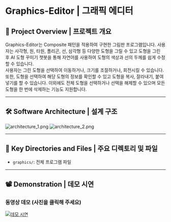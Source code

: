 # Graphics-Editor | 그래픽 에디터

## 🌟 Project Overview | 프로젝트 개요

Graphics-Editor는 Composite 패턴을 적용하여 구현한 그림판 프로그램입니다. 사용자는 사각형, 원, 타원, 폴리곤, 선, 삼각형 등 다양한 도형을 그릴 수 있고 도형을 그린 후 AI 도형 꾸미기 챗봇을 통해 자연어를 사용하여 도형의 색상과 선의 두께를 쉽게 수정할 수 있습니다.
<br>
사용자는 그린 도형을 선택하여 이동하거나, 크기를 조절하거나, 회전시킬 수 있습니다. 또한, 도형을 선택하여 해당 도형의 정보를 확인할 수 있고 도형을 복사, 잘라내기, 붙여넣기를 할 수 있습니다. 이외에도 전체 도형을 선택하거나 선택을 해제할 수 있으며 모든 도형을 한 번에 삭제하는 기능도 지원합니다.

---

## 🛠️ Software Architecture | 설계 구조
![architecture_1.png](https://github.com/user-attachments/assets/4a07922d-440a-418a-b8e5-9f09abd41b73)
![architecture_2.png](https://github.com/user-attachments/assets/41e6b404-134b-49d0-91cc-3ad3bb197341)

---

## 📁 Key Directories and Files | 주요 디렉토리 및 파일

- `graphics/`: 전체 프로그램 파일

---

## 📽️ Demonstration | 데모 시연

### 동영상 데모 (사진을 클릭해 주세요)
[![데모 시연](https://github.com/user-attachments/assets/700d4e2f-6fe3-41d0-9328-4a57ae81ccd7)](https://www.youtube.com/watch?v=azahF8AcTq4)
